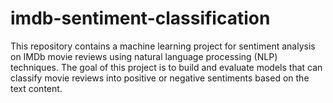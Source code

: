 # imdb-sentiment-classification
This repository contains a machine learning project for sentiment analysis on IMDb movie reviews using natural language processing (NLP) techniques. The goal of this project is to build and evaluate models that can classify movie reviews into positive or negative sentiments based on the text content.

